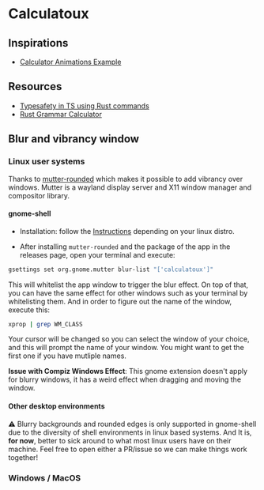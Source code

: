 # Calculatoux

## Inspirations

- [Calculator Animations Example](https://dribbble.com/shots/2610388-Simple-calculator-animation)

## Resources

- [Typesafety in TS using Rust commands](https://github.com/oscartbeaumont/tauri-specta)
- [Rust Grammar Calculator](https://github.com/lalrpop/lalrpop)

## Blur and vibrancy window

### Linux user systems

Thanks to [mutter-rounded](https://github.com/yilozt/mutter-rounded) which makes it possible to add vibrancy over windows. Mutter is a wayland display server and X11 window manager and compositor library.

#### gnome-shell

- Installation: follow the [Instructions](https://github.com/yilozt/mutter-rounded#readme) depending on your linux distro.

- After installing `mutter-rounded` and the package of the app in the releases page, open your terminal and execute:

```bash
gsettings set org.gnome.mutter blur-list "['calculatoux']"
```

This will whitelist the app window to trigger the blur effect.
On top of that, you can have the same effect for other windows such as your terminal by whitelisting them. And in order to figure out the name of the window, execute this:

```bash
xprop | grep WM_CLASS
```

Your cursor will be changed so you can select the window of your choice, and this will prompt the name of your window. You might want to get the first one if you have mutliple names.

**Issue with Compiz Windows Effect**: This gnome extension doesn't apply for blurry windows, it has a weird effect when dragging and moving the window.

#### Other desktop environments

⚠️ Blurry backgrounds and rounded edges is only supported in gnome-shell due to the diversity of shell environments in linux based systems. And It is, **for now**, better to sick around to what most linux users have on their machine.
Feel free to open either a PR/issue so we can make things work together!

### Windows / MacOS
